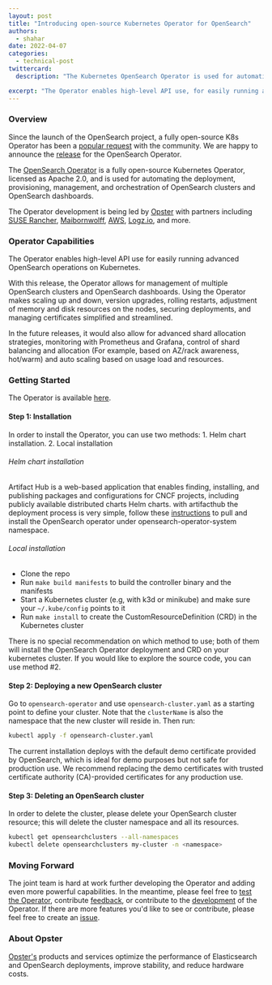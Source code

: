 ```yaml
---
layout: post
title: "Introducing open-source Kubernetes Operator for OpenSearch"
authors:
  - shahar
date: 2022-04-07
categories:
  - technical-post
twittercard:
  description: "The Kubernetes OpenSearch Operator is used for automating the deployment, provisioning, management, and orchestration of OpenSearch clusters and OpenSearch dashboards."

excerpt: "The Operator enables high-level API use, for easily running advanced OpenSearch operations on Kubernetes."
---
```



### Overview

Since the launch of the OpenSearch project, a fully open-source K8s Operator has been a [popular request](https://discuss.opendistrocommunity.dev/t/kubernetes-operator-support-for-the-fork/5267)  with the community. We are happy to announce the [release](https://github.com/Opster/opensearch-k8s-operator/releases/tag/v0.9) for the OpenSearch Operator.

The [OpenSearch Operator](https://github.com/Opster/opensearch-k8s-operator) is a fully open-source Kubernetes Operator, licensed as Apache 2.0, and is used for automating the deployment, provisioning, management, and orchestration of OpenSearch clusters and OpenSearch dashboards.

The Operator development is being led by [Opster](https://opster.com/) with partners including [SUSE Rancher](https://www.suse.com/), [Maibornwolff](https://www.maibornwolff.de/en), [AWS](https://aws.amazon.com/), [Logz.io](https://logz.io/), and more.

### Operator Capabilities

The Operator enables high-level API use for easily running advanced OpenSearch operations on Kubernetes.

With this release, the Operator allows for management of multiple OpenSearch clusters and OpenSearch dashboards. Using the Operator makes scaling up and down, version upgrades, rolling restarts, adjustment of memory and disk resources on the nodes, securing deployments, and managing certificates simplified and streamlined.

In the future releases, it would also allow for advanced shard allocation strategies, monitoring with Prometheus and Grafana, control of shard balancing and allocation (For example, based on AZ/rack awareness, hot/warm) and auto scaling based on usage load and resources.

### Getting Started
The Operator is available [here](https://github.com/Opster/opensearch-k8s-operator).

#### Step 1: Installation
In order to install the Operator, you can use two methods:
    1. Helm chart installation.
    2. Local installation

###### Helm chart installation
Artifact Hub is a web-based application that enables finding, installing, and publishing packages and configurations for CNCF projects, including publicly available distributed charts Helm charts.
with artifacthub the deployment process is very simple, follow these [instructions](https://github.com/Opster/opensearch-k8s-operator#getting-started)
to pull and install the OpenSearch operator under opensearch-operator-system namespace.

###### Local installation
- Clone the repo
- Run `make build manifests` to build the controller binary and the manifests
- Start a Kubernetes cluster (e.g, with k3d or minikube) and make sure your `~/.kube/config` points to it
- Run `make install` to create the CustomResourceDefinition (CRD) in the Kubernetes cluster

There is no special recommendation on which method to use; both of them will install the OpenSearch Operator deployment and CRD on your kubernetes cluster. If you would like to explore the source code, you can use method #2.

#### Step 2: Deploying a new OpenSearch cluster

Go to `opensearch-operator` and use `opensearch-cluster.yaml` as a starting point to define your cluster.
Note that the `clusterName` is also the namespace that the new cluster will reside in. Then run:

```bash
kubectl apply -f opensearch-cluster.yaml
```
The current installation deploys with the default demo certificate provided by OpenSearch, which is ideal for demo purposes but not safe for production use. We recommend replacing the demo certificates with trusted certificate authority (CA)-provided certificates for any production use.

#### Step 3: Deleting an OpenSearch cluster
In order to delete the cluster, please delete your OpenSearch cluster resource; this will delete the cluster namespace and all its resources.
```bash
kubectl get opensearchclusters --all-namespaces
kubectl delete opensearchclusters my-cluster -n <namespace>
```

### Moving Forward

The joint team is hard at work further developing the Operator and adding even more powerful capabilities. In the meantime, please feel free to [test the Operator](https://github.com/Opster/opensearch-k8s-operator/blob/main/README.md#getting-started), contribute [feedback](https://github.com/Opster/opensearch-k8s-operator/issues/new), or contribute to the [development](https://github.com/Opster/opensearch-k8s-operator/blob/main/docs/designs/dev-plan.md) of the Operator. If there are more features you'd like to see or contribute, please feel free to create an [issue](https://github.com/Opster/opensearch-k8s-operator/issues/new).

### About Opster
[Opster's](https://opster.com/) products and services optimize the performance of Elasticsearch and OpenSearch deployments, improve stability, and reduce hardware costs.
